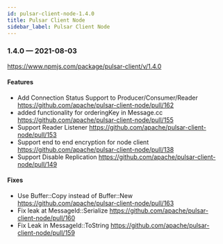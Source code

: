 ```yaml
---
id: pulsar-client-node-1.4.0
title: Pulsar Client Node
sidebar_label: Pulsar Client Node
---
```


### 1.4.0 &mdash; 2021-08-03 <a id="1.4.0"></a>
https://www.npmjs.com/package/pulsar-client/v/1.4.0

#### Features
* Add Connection Status Support to Producer/Consumer/Reader https://github.com/apache/pulsar-client-node/pull/162
* added functionality for orderingKey in Message.cc https://github.com/apache/pulsar-client-node/pull/155
* Support Reader Listener https://github.com/apache/pulsar-client-node/pull/153
* Support end to end encryption for node client https://github.com/apache/pulsar-client-node/pull/138
* Support Disable Replication https://github.com/apache/pulsar-client-node/pull/149

#### Fixes
* Use Buffer::Copy instead of Buffer::New https://github.com/apache/pulsar-client-node/pull/163
* Fix leak at MessageId::Serialize https://github.com/apache/pulsar-client-node/pull/160
* Fix Leak in MessageId::ToString  https://github.com/apache/pulsar-client-node/pull/159